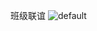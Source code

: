 班级联谊
![default](https://cloud.githubusercontent.com/assets/14888595/11064333/931a283c-87f7-11e5-9090-db85750e39b7.png)
